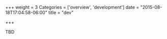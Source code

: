 +++
weight = 3
Categories = ['overview', 'development']
date = "2015-08-18T17:04:58-06:00"
title = "dev"

+++

TBD
